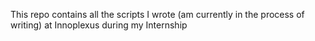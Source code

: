 This repo contains all the scripts I wrote (am currently in the process of writing) at Innoplexus during my Internship
